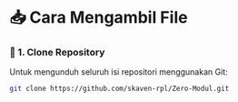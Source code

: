 # 📥 Cara Mengambil File

### 🔹 1. Clone Repository

Untuk mengunduh seluruh isi repositori menggunakan Git:

```bash
git clone https://github.com/skaven-rpl/Zero-Modul.git
```
